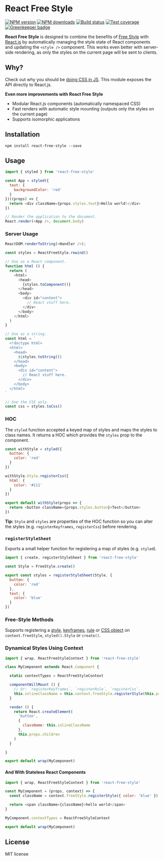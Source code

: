 # React Free Style

[![NPM version][npm-image]][npm-url]
[![NPM downloads][downloads-image]][downloads-url]
[![Build status][travis-image]][travis-url]
[![Test coverage][coveralls-image]][coveralls-url]
[![Greenkeeper badge](https://badges.greenkeeper.io/blakeembrey/react-free-style.svg)](https://greenkeeper.io/)

**React Free Style** is designed to combine the benefits of [Free Style](https://github.com/blakeembrey/free-style) with [React.js](https://github.com/facebook/react) by automatically managing the style state of React components and updating the `<style />` component. This works even better with server-side rendering, as only the styles on the current page will be sent to clients.

## Why?

Check out why you should be [doing CSS in JS](https://github.com/blakeembrey/free-style#why). This module exposes the API directly to React.js.

**Even more improvements with React Free Style**

* Modular React.js components (automatically namespaced CSS)
* Fast renders with automatic style mounting (outputs only the styles on the current page)
* Supports isomorphic applications

## Installation

```
npm install react-free-style --save
```

## Usage

```js
import { styled } from 'react-free-style'

const App = styled({
  text: {
    backgroundColor: 'red'
  }
})((props) => {
  return <div className={props.styles.text}>Hello world!</div>
})

// Render the application to the document.
React.render(<App />, document.body)
```

### Server Usage

```js
ReactDOM.renderToString(<Handler />);

const styles = ReactFreeStyle.rewind()

// Use as a React component.
function html () {
  return (
    <html>
      <head>
        {styles.toComponent()}
      </head>
      <body>
        <div id="content">
          // React stuff here.
        </div>
      </body>
    </html>
  )
}

// Use as a string.
const html = `
  <!doctype html>
  <html>
    <head>
      ${styles.toString()}
    </head>
    <body>
      <div id="content">
        // React stuff here.
      </div>
    </body>
  </html>
`

// Use the CSS only.
const css = styles.toCss()
```

### HOC

The `styled` function accepted a keyed map of styles and maps the styles to class names. It returns a HOC which provides the `styles` prop to the component.

```js
const withStyle = styled({
  button: {
    color: 'red'
  }
})

withStyle.Style.registerCss({
  html: {
    color: '#111'
  }
})

export default withStyle(props => {
  return <button className={props.styles.button}>Test</button>
})
```

**Tip:** `Style` and `styles` are properties of the HOC function so you can alter the styles (e.g. `registerKeyframes`, `registerCss`) before rendering.

### `registerStyleSheet`

Exports a small helper function for registering a map of styles (e.g. `styled`).

```js
import { create, registerStyleSheet } from 'react-free-style'

const Style = FreeStyle.create()

export const styles = registerStyleSheet(Style, {
  button: {
    color: 'red'
  },
  text: {
    color: 'blue'
  }
})
```

### Free-Style Methods

Supports registering a [style](https://github.com/blakeembrey/free-style#styles), [keyframes](https://github.com/blakeembrey/free-style#keyframes), [rule](https://github.com/blakeembrey/free-style#rules) or [CSS object](https://github.com/blakeembrey/free-style#css-object) on `context.freeStyle`, `styled().Style` or `create()`.

### Dynamical Styles Using Context

```js
import { wrap, ReactFreeStyleContext } from 'react-free-style'

class MyComponent extends React.Component {

  static contextTypes = ReactFreeStyleContext

  componentWillMount () {
    // Or: `registerKeyframes`, `registerRule`, `registerCss`.
    this.inlineClassName = this.context.freeStyle.registerStyle(this.props.style)
  }

  render () {
    return React.createElement(
      'button',
      {
        className: this.inlineClassName
      },
      this.props.children
    )
  }

}

export default wrap(MyComponent)
```

#### And With Stateless React Components

```js
import { wrap, ReactFreeStyleContext } from 'react-free-style'

const MyComponent = (props, context) => {
  const className = context.freeStyle.registerStyle({ color: 'blue' })

  return <span className={className}>hello world</span>
}

MyComponent.contextTypes = ReactFreeStyleContext

export default wrap(MyComponent)
```

## License

MIT license

[npm-image]: https://img.shields.io/npm/v/react-free-style.svg?style=flat
[npm-url]: https://npmjs.org/package/react-free-style
[downloads-image]: https://img.shields.io/npm/dm/react-free-style.svg?style=flat
[downloads-url]: https://npmjs.org/package/react-free-style
[travis-image]: https://img.shields.io/travis/blakeembrey/react-free-style.svg?style=flat
[travis-url]: https://travis-ci.org/blakeembrey/react-free-style
[coveralls-image]: https://img.shields.io/coveralls/blakeembrey/react-free-style.svg?style=flat
[coveralls-url]: https://coveralls.io/r/blakeembrey/react-free-style?branch=master
